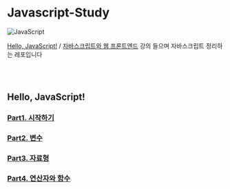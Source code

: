 # Javascript-Study
![JavaScript](https://img.shields.io/badge/javascript-%23323330.svg?style=for-the-badge&logo=javascript&logoColor=%23F7DF1E)

[Hello, JavaScript!](https://programmers.co.kr/learn/courses/3) / [자바스크립트와 웹 프론트엔드](https://programmers.co.kr/learn/courses/10) 강의 들으며 자바스크립트 정리하는 레포입니다

<br><br>

## Hello, JavaScript!
### [Part1. 시작하기](https://github.com/park-daeun/Javascript-Study/blob/main/Hello%2C%20JavaScript/Part1.%20%EC%8B%9C%EC%9E%91%ED%95%98%EA%B8%B0/part1.md)
### [Part2. 변수](https://github.com/park-daeun/Javascript-Study/blob/main/Hello%2C%20JavaScript/Part2.%20%EB%B3%80%EC%88%98/part2.md)
### [Part3. 자료형](https://github.com/park-daeun/Javascript-Study/blob/main/Hello%2C%20JavaScript/Part3.%20%EC%9E%90%EB%A3%8C%ED%98%95/part3.md)
### [Part4. 연산자와 함수](https://github.com/park-daeun/Javascript-Study/blob/main/Hello%2C%20JavaScript/Part4.%20%EC%97%B0%EC%82%B0%EC%9E%90%EC%99%80%20%ED%95%A8%EC%88%98/part4.md)

